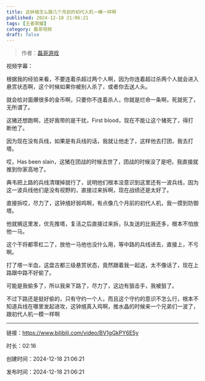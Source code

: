 ```yaml
---
title: 这钟馗怎么跟几个月前的初代入机一模一样啊
published: 2024-12-18 21:06:21
tags: [王者荣耀]
category: 磊哥视频
draft: false
---
```



> 作者：[磊哥游戏](https://space.bilibili.com/268941858?spm_id_from=333.788.upinfo.head.click)

视频字幕：

根据我的经验来看，不要连着杀超过两个人啊，因为你连着超过杀两个人就会进入悬赏状态啊，这个时候如果你被别人杀了，或者你去送人头。

就会给对面爆很多的金币啊，只要你不连着杀人，你就是烂命一条啊，死就死了，无所谓了。

这猪还想跑啊，还好我带的是干扰，First blood，现在不能让这个猪死了，得打断他了。

因为现在没有兵线，如果是有兵线的话，我就让他走了，这样他去打团，我去打塔。

哎，Has been slain，这猪在团战的时候去世了，团战的时候没了是吧，我直接就推到你家高地了。

典韦把上路的兵线清理掉就行了，说明他们根本没意识到这里还有一波兵线，因为这一波兵线他们是没有视野的，直接过来拆啊，现在战绩还是太好了。

直接拆哎，尽力了，这钟馗好弱鸡啊，有点像几个月前的初代人机，我一摸到防御塔。

他就搁这里发，优先推塔，复活之后直接过来拆，队友送的比我还多，根本不怕放他一马。

这个干将都零杠二了，放他一马他也没什么用，等中路的兵线进去，直接上，不亏啊。

打了塔一半血，这盘古都三级悬赏状态，竟然跟着我一起送，太不像话了，现在上路跟中路不好偷了。

可能是我偷多了，所以我来下路了，尽力了，这边有狙击手，我被狙了。

不过下路还是挺好偷的，只有守约一个人，而且这个守约的意识不怎么行，根本不知道兵线在哪里发起进攻，这钟馗真入鸡啊，推水晶的时候来一个兄弟们一波了，跟初代人机一模一样啊

---


链接：https://www.bilibili.com/video/BV1gGkPY6E5y



时长：02:16

创建时间：2024-12-18 21:06:21

发布时间：2024-12-18 21:06:21
